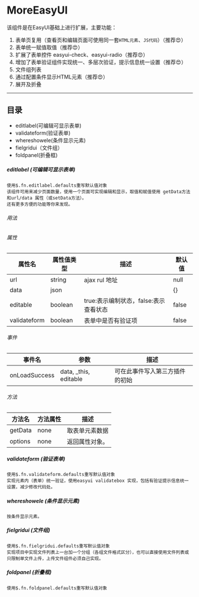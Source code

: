 MoreEasyUI
===========================
该组件是在EasyUI基础上进行扩展，主要功能：
1. 表单页复用（查看页和编辑页面可使用同一套`HTML元素`、`JS代码`）（推荐:heart_eyes:）
2. 表单统一赋值取值（推荐:heart_eyes:）
3. 扩展了表单控件 easyui-check、easyui-radio（推荐:heart_eyes:）
4. 增加了表单验证组件实现统一、多层次验证，提示信息统一设置（推荐:heart_eyes:）
5. 文件组列表
6. 通过配置条件显示HTML元素（推荐:heart_eyes:）
7. 展开及折叠

****
## 目录
* editlabel(可编辑可显示表单)
* validateform(验证表单)
* whereshowele(条件显示元素)
* fielgridui（文件组）
* foldpanel(折叠框)

##### editlabel (可编辑可显示表单)
    使用$.fn.editlabel.defaults重写默认值对象
    该组件可用来减少页面数量，使用一个页面可实现编辑和显示，取值和赋值使用 getData方法 和url/data 属性（或setData方法）。
    还有更多方便的功能等你来发现。
###### 用法

###### 属性
| 属性名  | 属性值类型| 描述 | 默认值 |
| ---------- | -----------| -----------| -----------|
| url   | string   | ajax rul 地址| null|
| data   | json   | |{}|
| editable   | boolean   |true:表示编制状态，false:表示查看状态 |false|
| validateform   | boolean   | 表单中是否有验证项|false|
###### 事件
| 事件名  | 参数 | 描述 |
| ---------- | ---------------| -----------|
| onLoadSuccess | data, _this, editable   | 可在此事件写入第三方插件的初始|
###### 方法
| 方法名  | 方法属性 | 描述 |
| ---------- | ---------------| -----------|
| getData | none  | 取表单元素数据|
| options | none  | 返回属性对象。|

##### validateform (验证表单)
    使用$.fn.validateform.defaults重写默认值对象
    实现元素内（表单）统一验证，使用easyui validatebox 实现，包括有验证提示信息统一设置，减少修改代码处。

##### whereshowele (条件显示元素)
    按条件显示元素。

##### fielgridui (文件组)
    使用$.fn.fielgridui.defaults重写默认值对象
    实现项目中实现文件列表上一台加一个分组（各组文件格式区分），也可以直接使用文件列表或只限制单文件上传，上传文件组件必须自己实现。

##### foldpanel (折叠框)
    使用$.fn.foldpanel.defaults重写默认值对象